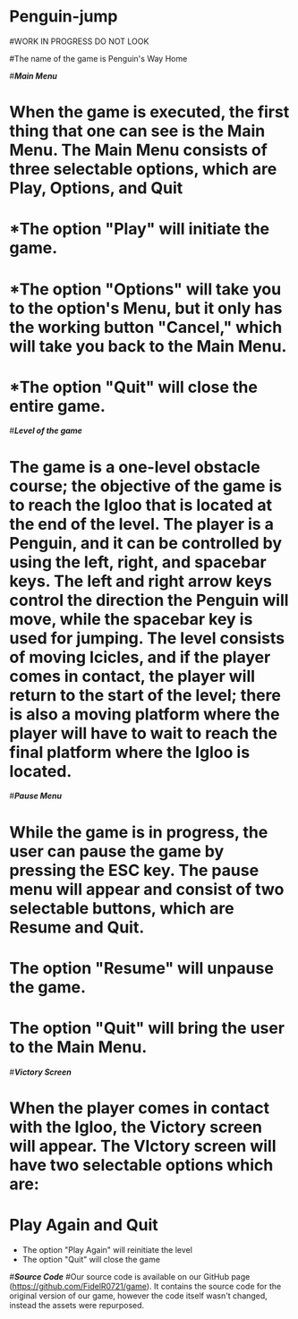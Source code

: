 # Penguin-jump
#WORK IN PROGRESS DO NOT LOOK

#The name of the game is Penguin's Way Home

#***Main Menu***
# When the game is executed, the first thing that one can see is the Main Menu. The Main Menu consists of three selectable options, which are  Play, Options, and Quit 

# *The option "Play" will initiate the game. 
# *The option "Options" will take you to the option's Menu, but it only has the working button "Cancel," which will take you back to the Main Menu.
# *The option "Quit" will close the entire game. 

#***Level of the game*** 
# The game is a one-level obstacle course; the objective of the game is to reach the Igloo that is located at the end of the level. The player is a Penguin, and it can be controlled by using the left, right, and spacebar keys. The left and right arrow keys control the direction the Penguin will move, while the spacebar key is used for jumping. The level consists of moving Icicles, and if the player comes in contact, the player will return to the start of the level; there is also a moving platform where the player will have to wait to reach the final platform where the Igloo is located. 

#***Pause Menu***
# While the game is in progress, the user can pause the game by pressing the ESC key. The pause menu will appear and consist of two selectable buttons, which are Resume and Quit.
# The option "Resume" will unpause the game. 
# The option "Quit" will bring the user to the Main Menu.

#***Victory Screen***
# When the player comes in contact with the Igloo, the Victory screen will appear. The VIctory screen will have two selectable options which are:
# Play Again and Quit

* The option "Play Again" will reinitiate the level
* The option "Quit" will close the game

#***Source Code***
#Our source code is available on our GitHub page (https://github.com/FidelR0721/game). It contains the source code for the original version of our game, however the code itself wasn't changed, instead the assets were repurposed. 
